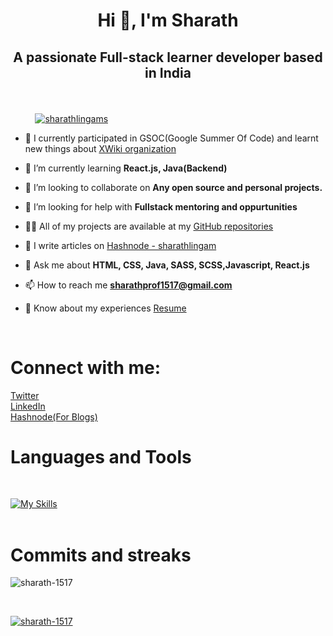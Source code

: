<h1 align="center">Hi 👋, I'm Sharath</h1>

## <p align="center"> A passionate Full-stack learner developer based in India </p>

<br>

&nbsp;&nbsp;&nbsp;&nbsp;&nbsp;&nbsp;&nbsp;&nbsp;&nbsp;
<a href="https://twitter.com/sharathlingams" target="blank">
    <img src="https://img.shields.io/twitter/follow/sharathlingams?logo=twitter&style=for-the-badge" alt="sharathlingams" />
</a>
<br>

- 🔭 I currently participated in GSOC(Google Summer Of Code) and learnt new things about [XWiki organization](xwiki.org)

- 🌱 I’m currently learning **React.js, Java(Backend)**

- 👯 I’m looking to collaborate on **Any open source and personal projects.**

- 🤝 I’m looking for help with **Fullstack mentoring and oppurtunities**

- 👨‍💻 All of my projects are available at my [GitHub repositories](https://github.com/Sharath-1517?tab=repositories)

- 📝 I write articles on [Hashnode - sharathlingam](https://sharathlingam.hashnode.dev/)

- 💬 Ask me about **HTML, CSS, Java, SASS, SCSS,Javascript, React.js**

- 📫 How to reach me **sharathprof1517@gmail.com**

- 📄 Know about my experiences [Resume](https://drive.google.com/file/d/1dCUuHxBFwvrQPCiXuIXJoPIEudiSrC2B/view?usp=sharing)

<br>

# Connect with me:
<p align="left">
    <a href="https://twitter.com/sharathlingams" target="blank">Twitter</a><br>
    <a href="https://linkedin.com/in/sharathlingam" target="blank">LinkedIn</a><br>
    <a href="https://hashnode.com/@sharathlingams" target="blank">Hashnode(For Blogs)</a>
</p>

# Languages and Tools
<br>

[![My Skills](https://skillicons.dev/icons?i=js,html,css,scss,react,mongodb,java,md,git,eclipse,figma,maven,mysql,netlify,postman,powershell,spring,vscode&perline=9)](https://skillicons.dev)
<br>
<br>

# Commits and streaks
<p><img align="center" src="https://github-readme-streak-stats.herokuapp.com/?user=sharath-1517&" alt="sharath-1517" /></p>
<br>
<p align="left">
    <a href="https://github.com/ryo-ma/github-profile-trophy"><img src="https://github-profile-trophy.vercel.app/?username=sharath-1517" alt="sharath-1517" /></a>
</p>
